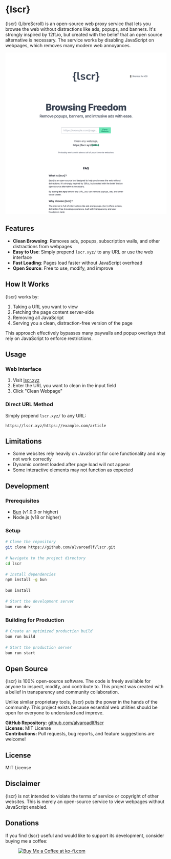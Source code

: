# {lscr}

{lscr} (LibreScroll) is an open-source web proxy service that lets you browse the web without distractions like ads, popups, and banners. It's strongly inspired by 12ft.io, but created with the belief that an open source alternative is necessary. The service works by disabling JavaScript on webpages, which removes many modern web annoyances.

![{lscr} Screenshot](https://raw.githubusercontent.com/alvaroadlf/lscr/refs/heads/main/public/images/screenshot.png)

## Features

- **Clean Browsing**: Removes ads, popups, subscription walls, and other distractions from webpages
- **Easy to Use**: Simply prepend `lscr.xyz/` to any URL or use the web interface
- **Fast Loading**: Pages load faster without JavaScript overhead
- **Open Source**: Free to use, modify, and improve

## How It Works

{lscr} works by:

1. Taking a URL you want to view
2. Fetching the page content server-side
3. Removing all JavaScript
4. Serving you a clean, distraction-free version of the page

This approach effectively bypasses many paywalls and popup overlays that rely on JavaScript to enforce restrictions.

## Usage

### Web Interface

1. Visit [lscr.xyz](https://lscr.xyz)
2. Enter the URL you want to clean in the input field
3. Click "Clean Webpage"

### Direct URL Method

Simply prepend `lscr.xyz/` to any URL:

```
https://lscr.xyz/https://example.com/article
```

## Limitations

- Some websites rely heavily on JavaScript for core functionality and may not work correctly
- Dynamic content loaded after page load will not appear
- Some interactive elements may not function as expected

## Development

### Prerequisites

- [Bun](https://bun.sh) (v1.0.0 or higher)
- Node.js (v18 or higher)

### Setup

```bash
# Clone the repository
git clone https://github.com/alvaroadlf/lscr.git

# Navigate to the project directory
cd lscr

# Install dependencies
npm install -g bun

bun install

# Start the development server
bun run dev
```

### Building for Production

```bash
# Create an optimized production build
bun run build

# Start the production server
bun run start
```

## Open Source

{lscr} is 100% open-source software. The code is freely available for anyone to inspect, modify, and contribute to. This project was created with a belief in transparency and community collaboration.

Unlike similar proprietary tools, {lscr} puts the power in the hands of the community. This project exists because essential web utilities should be open for everyone to understand and improve.

**GitHub Repository:** [github.com/alvaroadlf/lscr](https://github.com/alvaroadlf/lscr)  
**License:** MIT License  
**Contributions:** Pull requests, bug reports, and feature suggestions are welcome!

## License

MIT License

## Disclaimer

{lscr} is not intended to violate the terms of service or copyright of other websites. This is merely an open-source service to view webpages without JavaScript enabled.

## Donations

If you find {lscr} useful and would like to support its development, consider buying me a coffee:

<figure>
<a href='https://ko-fi.com/alvaro' target='_blank'><img height='36' style='border:0px;height:36px;' src='https://storage.ko-fi.com/cdn/kofi5.png?v=6' border='0' alt='Buy Me a Coffee at ko-fi.com' /></a>
</figure>